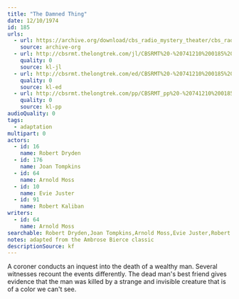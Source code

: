 ```yaml
---
title: "The Damned Thing"
date: 12/10/1974
id: 185
urls: 
  - url: https://archive.org/download/cbs_radio_mystery_theater/cbs_radio_mystery_theater-0151-0200.zip/cbs_radio_mystery_theater-0151-0200%2Fcbsrmt_0185_the_damned_thing.mp3
    source: archive-org
  - url: http://cbsrmt.thelongtrek.com/jl/CBSRMT%20-%20741210%200185%20The%20Damned%20Thing_jl.mp3
    quality: 0
    source: kl-jl
  - url: http://cbsrmt.thelongtrek.com/ed/CBSRMT%20-%20741210%200185%20The%20Damned%20Thing_ed.mp3
    quality: 0
    source: kl-ed
  - url: http://cbsrmt.thelongtrek.com/pp/CBSRMT_pp%20-%20741210%200185%20The%20Damned%20Thing.mp3
    quality: 0
    source: kl-pp
audioQuality: 0
tags: 
  - adaptation
multipart: 0
actors:  
  - id: 16
    name: Robert Dryden  
  - id: 176
    name: Joan Tompkins  
  - id: 64
    name: Arnold Moss  
  - id: 10
    name: Evie Juster  
  - id: 91
    name: Robert Kaliban
writers:  
  - id: 64
    name: Arnold Moss
searchable: Robert Dryden,Joan Tompkins,Arnold Moss,Evie Juster,Robert Kaliban Arnold Moss
notes: adapted from the Ambrose Bierce classic
descriptionSource: kf
---
```

A coroner conducts an inquest into the death of a wealthy man. Several witnesses recount the events differently. The dead man's best friend gives evidence that the man was killed by a strange and invisible creature that is of a color we can't see.